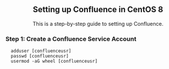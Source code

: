 <h2 align="center">Setting up Confluence in CentOS 8</h2>

<p align="center">This is a step-by-step guide to setting up Confluence.</p>

### Step 1: Create a Confluence Service Account

```
  adduser [confluenceusr]
  passwd [confluenceusr]
  usermod -aG wheel [confluenceusr]
```
